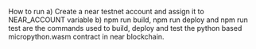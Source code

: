 How to run
a) Create a near testnet account and assign it to NEAR_ACCOUNT variable
b) npm run build, 
   npm run deploy and 
   npm run test 
are the commands used to build, deploy and test the python based micropython.wasm contract in near blockchain.
